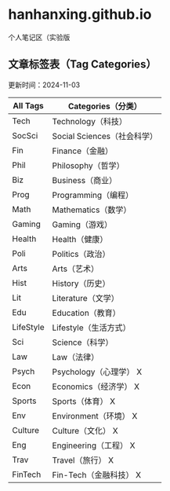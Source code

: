 # hanhanxing.github.io
个人笔记区（实验版

## 文章标签表（Tag Categories）  
更新时间：2024-11-03  

| All Tags    | Categories（分类）  |
|---------|-----------------------|
| Tech    | Technology（科技）        |
| SocSci  | Social Sciences（社会科学）|
| Fin     | Finance（金融）           |
| Phil    | Philosophy（哲学）        |
| Biz     | Business（商业）          |
| Prog    | Programming（编程）       |
| Math    | Mathematics（数学）       |
| Gaming  | Gaming（游戏）            |
| Health  | Health（健康）            |
| Poli    | Politics（政治）          |
| Arts    | Arts（艺术）              |
| Hist    | History（历史）           |
| Lit     | Literature（文学）        |
| Edu     | Education（教育）         |
| LifeStyle | Lifestyle（生活方式） |
| Sci     | Science（科学）        |
| Law       | Law（法律）          |
| Psych     | Psychology（心理学）  X|
| Econ      | Economics（经济学）  X |
| Sports  | Sports（体育）        X    |
| Env     | Environment（环境）   X    |
| Culture | Culture（文化）       X    |
| Eng     | Engineering（工程）   X    |
| Trav      | Travel（旅行）  X    |
| FinTech | Fin-Tech（金融科技）    X   |